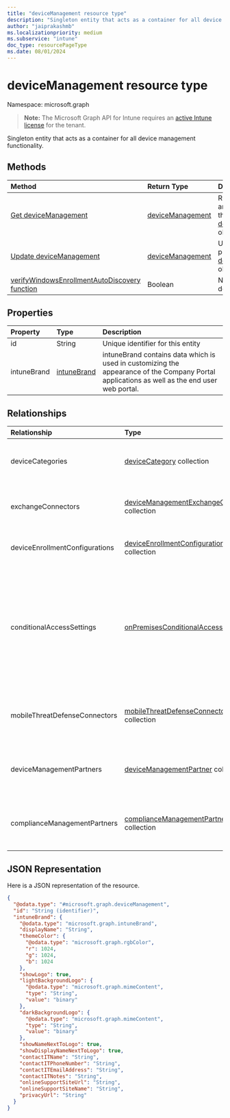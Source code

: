 ```yaml
---
title: "deviceManagement resource type"
description: "Singleton entity that acts as a container for all device management functionality."
author: "jaiprakashmb"
ms.localizationpriority: medium
ms.subservice: "intune"
doc_type: resourcePageType
ms.date: 08/01/2024
---
```


# deviceManagement resource type

Namespace: microsoft.graph

> **Note:** The Microsoft Graph API for Intune requires an [active Intune license](https://go.microsoft.com/fwlink/?linkid=839381) for the tenant.

Singleton entity that acts as a container for all device management functionality.

## Methods
|Method|Return Type|Description|
|:---|:---|:---|
|[Get deviceManagement](../api/intune-onboarding-devicemanagement-get.md)|[deviceManagement](../resources/intune-onboarding-devicemanagement.md)|Read properties and relationships of the [deviceManagement](../resources/intune-onboarding-devicemanagement.md) object.|
|[Update deviceManagement](../api/intune-onboarding-devicemanagement-update.md)|[deviceManagement](../resources/intune-onboarding-devicemanagement.md)|Update the properties of a [deviceManagement](../resources/intune-onboarding-devicemanagement.md) object.|
|[verifyWindowsEnrollmentAutoDiscovery function](../api/intune-onboarding-devicemanagement-verifywindowsenrollmentautodiscovery.md)|Boolean|Not yet documented|

## Properties
|Property|Type|Description|
|:---|:---|:---|
|id|String|Unique identifier for this entity|
|intuneBrand|[intuneBrand](../resources/intune-onboarding-intunebrand.md)|intuneBrand contains data which is used in customizing the appearance of the Company Portal applications as well as the end user web portal.|

## Relationships
|Relationship|Type|Description|
|:---|:---|:---|
|deviceCategories|[deviceCategory](../resources/intune-onboarding-devicecategory.md) collection|The list of device categories with the tenant.|
|exchangeConnectors|[deviceManagementExchangeConnector](../resources/intune-onboarding-devicemanagementexchangeconnector.md) collection|The list of Exchange Connectors configured by the tenant.|
|deviceEnrollmentConfigurations|[deviceEnrollmentConfiguration](../resources/intune-onboarding-deviceenrollmentconfiguration.md) collection|The list of device enrollment configurations|
|conditionalAccessSettings|[onPremisesConditionalAccessSettings](../resources/intune-onboarding-onpremisesconditionalaccesssettings.md)|The Exchange on premises conditional access settings. On premises conditional access will require devices to be both enrolled and compliant for mail access|
|mobileThreatDefenseConnectors|[mobileThreatDefenseConnector](../resources/intune-onboarding-mobilethreatdefenseconnector.md) collection|The list of Mobile threat Defense connectors configured by the tenant.|
|deviceManagementPartners|[deviceManagementPartner](../resources/intune-onboarding-devicemanagementpartner.md) collection|The list of Device Management Partners configured by the tenant.|
|complianceManagementPartners|[complianceManagementPartner](../resources/intune-onboarding-compliancemanagementpartner.md) collection|The list of Compliance Management Partners configured by the tenant.|

## JSON Representation
Here is a JSON representation of the resource.
<!-- {
  "blockType": "resource",
  "keyProperty": "id",
  "@odata.type": "microsoft.graph.deviceManagement"
}
-->
``` json
{
  "@odata.type": "#microsoft.graph.deviceManagement",
  "id": "String (identifier)",
  "intuneBrand": {
    "@odata.type": "microsoft.graph.intuneBrand",
    "displayName": "String",
    "themeColor": {
      "@odata.type": "microsoft.graph.rgbColor",
      "r": 1024,
      "g": 1024,
      "b": 1024
    },
    "showLogo": true,
    "lightBackgroundLogo": {
      "@odata.type": "microsoft.graph.mimeContent",
      "type": "String",
      "value": "binary"
    },
    "darkBackgroundLogo": {
      "@odata.type": "microsoft.graph.mimeContent",
      "type": "String",
      "value": "binary"
    },
    "showNameNextToLogo": true,
    "showDisplayNameNextToLogo": true,
    "contactITName": "String",
    "contactITPhoneNumber": "String",
    "contactITEmailAddress": "String",
    "contactITNotes": "String",
    "onlineSupportSiteUrl": "String",
    "onlineSupportSiteName": "String",
    "privacyUrl": "String"
  }
}
```
